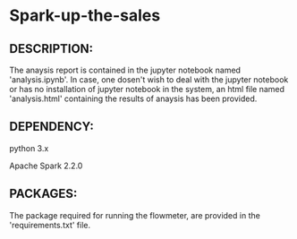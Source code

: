 # Spark-up-the-sales

DESCRIPTION:
------------
The anaysis report is contained in the jupyter notebook named 'analysis.ipynb'. In case, one dosen't wish to deal with the jupyter notebook or has no installation of jupyter notebook in the system, an html file named 'analysis.html' containing the results of anaysis has been provided.

DEPENDENCY:
-----------
python 3.x

Apache Spark 2.2.0

PACKAGES:
---------
The package required for running the flowmeter, are provided in the 'requirements.txt' file.




